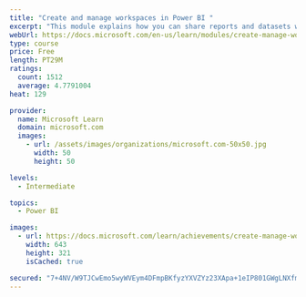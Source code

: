 ```yaml
---
title: "Create and manage workspaces in Power BI "
excerpt: "This module explains how you can share reports and datasets with your users and how to create a deployment strategy that makes sense for you and your organization. Furthermore, you will learn about data lineage in Microsoft Power BI."
webUrl: https://docs.microsoft.com/en-us/learn/modules/create-manage-workspaces-power-bi/
type: course
price: Free
length: PT29M
ratings:
  count: 1512
  average: 4.7791004
heat: 129

provider:
  name: Microsoft Learn
  domain: microsoft.com
  images:
    - url: /assets/images/organizations/microsoft.com-50x50.jpg
      width: 50
      height: 50

levels:
  - Intermediate

topics:
  - Power BI

images:
  - url: https://docs.microsoft.com/learn/achievements/create-manage-workspaces-power-bi-social.png
    width: 643
    height: 321
    isCached: true

secured: "7+4NV/W9TJCwEmo5wyWVEym4DFmpBKfyzYXVZYz23XApa+1eIP801GWgLNXfmJoWaNsnbVvylp1tBj2kUBV4s4CbNb1zVie91SbnrFjSXn2oC5LXPVqfoKSTLkBxXk4v17hnc9coz5zHMGC6sb9CYht1KGVTal9XI5BeOPF+BOB9jSmn57vMKTEDf/bRMY4zLK/MdMUMK6aLPmgvjHW/aOf7k8PEMzTAZUAjvLP6BWGqLEsHfiaYcV3Dki3CD6s01prlKKL4RU9P02ab9uwbjjBKJwL77JECbzo1XQIJ16t9Uu4wwBz7oWaI+cZz7vJPUFoZ4/SiNQHT1V2BdbCbxOxrcxKZzpmJk+qQN1hGobrbLFKpMljhooY8VRjFyk/cBgEJ0DxbwTw2AVPxjhSi88sUPhj38PBW5/avNWJXPHw=;D/v/DMi7fCpxVJix1ktPNg=="
---
```


